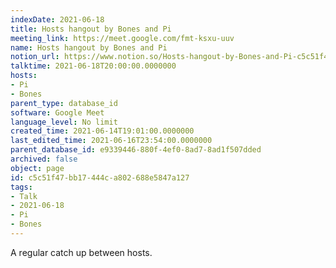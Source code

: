 ```yaml
---
indexDate: 2021-06-18
title: Hosts hangout by Bones and Pi
meeting_link: https://meet.google.com/fmt-ksxu-uuv
name: Hosts hangout by Bones and Pi
notion_url: https://www.notion.so/Hosts-hangout-by-Bones-and-Pi-c5c51f47bb17444ca802688e5847a127
talktime: 2021-06-18T20:00:00.0000000
hosts:
- Pi
- Bones
parent_type: database_id
software: Google Meet
language_level: No limit
created_time: 2021-06-14T19:01:00.0000000
last_edited_time: 2021-06-16T23:54:00.0000000
parent_database_id: e9339446-880f-4ef0-8ad7-8ad1f507dded
archived: false
object: page
id: c5c51f47-bb17-444c-a802-688e5847a127
tags:
- Talk
- 2021-06-18
- Pi
- Bones
---
```


A regular catch up between hosts.



